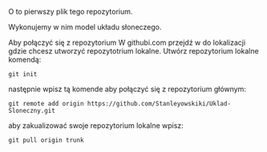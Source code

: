 O to pierwszy plik tego repozytorium.

Wykonujemy w nim model układu słoneczego.

Aby połączyć się z repozytorium W githubi.com przejdź w do lokalizacji gdzie chcesz utworzyć repozytotrium lokalne.
Utwórz repozytorium lokalne komendą:

	git init

następnie wpisz tą komende aby połączyć się z repozytorium głównym:

	git remote add origin https://github.com/Stanleyowskiki/Uklad-Sloneczny.git

aby zakualizować swoje repozytorium lokalne wpisz:

	git pull origin trunk

